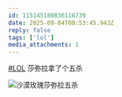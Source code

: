 ```yaml
---
id: 115145180836116739
date: 2025-09-04T08:53:45.943Z
reply: false
tags: ['lol']
media_attachments: 1
---
```


[#LOL](https://e5n.cc/tags/LOL) 莎弥拉拿了个五杀

![沙漠玫瑰莎弥拉五杀](https://files.e5n.cc/media_attachments/files/115/145/178/590/984/583/original/f29f5bfba1edcfb4.jpg)

